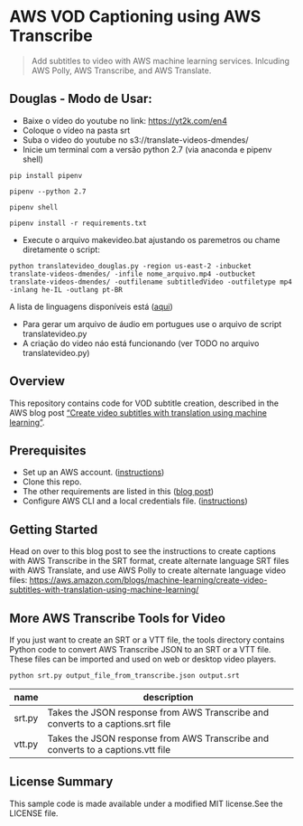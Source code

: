 # AWS VOD Captioning using AWS Transcribe

> Add subtitles to video with AWS machine learning services. Inlcuding AWS Polly, AWS Transcribe, and AWS Translate.

## Douglas - Modo de Usar:

- Baixe o vídeo do youtube no link: https://yt2k.com/en4
- Coloque o vídeo na pasta srt 
- Suba o video do youtube no s3://translate-videos-dmendes/
- Inicie um terminal com a versão python 2.7 (via anaconda e pipenv shell)
```shell
pip install pipenv
```
```shell
pipenv --python 2.7
```
```shell
pipenv shell
```
```shell
pipenv install -r requirements.txt
```
- Execute o arquivo makevideo.bat ajustando os paremetros ou chame diretamente o script:
```shell
python translatevideo_douglas.py -region us-east-2 -inbucket translate-videos-dmendes/ -infile nome_arquivo.mp4 -outbucket translate-videos-dmendes/ -outfilename subtitledVideo -outfiletype mp4 -inlang he-IL -outlang pt-BR

```
A lista de linguagens disponíveis está ([aqui](https://docs.aws.amazon.com/transcribe/latest/dg/supported-languages.html?icmpid=docs_console_unmapped))


- Para gerar um arquivo de áudio em portugues use o arquivo de script translatevideo.py
- A criação do video náo está funcionando (ver TODO no arquivo translatevideo.py)


## Overview
This repository contains code for VOD subtitle creation, described in the AWS blog post [“Create video subtitles with translation using machine learning”](https://aws.amazon.com/blogs/machine-learning/create-video-subtitles-with-translation-using-machine-learning/).

## Prerequisites

- Set up an AWS account. ([instructions](https://AWS.amazon.com/free/?sc_channel=PS&sc_campaign=acquisition_US&sc_publisher=google&sc_medium=cloud_computing_b&sc_content=AWS_account_bmm_control_q32016&sc_detail=%2BAWS%20%2Baccount&sc_category=cloud_computing&sc_segment=102882724242&sc_matchtype=b&sc_country=US&s_kwcid=AL!4422!3!102882724242!b!!g!!%2BAWS%20%2Baccount&ef_id=WS3s1AAAAJur-Oj2:20170825145941:s))
- Clone this repo.
- The other requirements are listed in this ([blog post](https://aws.amazon.com/blogs/machine-learning/create-video-subtitles-with-translation-using-machine-learning/))  
- Configure AWS CLI and a local credentials file. ([instructions](http://docs.AWS.amazon.com/cli/latest/userguide/cli-chap-welcome.html))  


## Getting Started

Head on over to this blog post to see the instructions to create captions with AWS Transcribe in the SRT format, create alternate language SRT files with AWS Translate, and use AWS Polly to create alternate language video files:
https://aws.amazon.com/blogs/machine-learning/create-video-subtitles-with-translation-using-machine-learning/




## More AWS Transcribe Tools for Video

If you just want to create an SRT or a VTT file, the tools directory contains Python code to convert AWS Transcribe JSON to an SRT or a VTT file. These files can be imported and used on web or desktop video players. 

```shell
python srt.py output_file_from_transcribe.json output.srt
```


| name | description | 
|-------|-------------|
|srt.py | Takes the JSON response from AWS Transcribe and converts to a captions.srt file |
|vtt.py | Takes the JSON response from AWS Transcribe and converts to a captions.vtt file |


## License Summary

This sample code is made available under a modified MIT license.See the LICENSE file.
